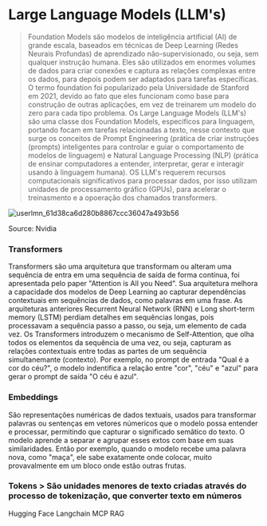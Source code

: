# Large Language Models (LLM's)

> Foundation Models são modelos de inteligência artificial (AI) de grande escala, baseados em técnicas de Deep Learning (Redes Neurais Profundas) de aprendizado não-supervisionado, 
> ou seja, sem qualquer instrução humana. Eles são utilizados em enormes volumes de dados para criar conexões e captura as relações complexas entre os dados, para depois podem ser 
> adaptados para tarefas específicas. O termo foundation foi popularizado pela Universidade de Stanford em 2021, devido ao fato que eles funcionam como base para construção de outras 
> aplicações, em vez de treinarem um modelo do zero para cada tipo problema. Os Large Language Models (LLM's) são uma classe dos Foundation Models, especificos para linguagem, portando 
> focam em tarefas relacionadas a texto, nesse contexto que surge os conceitos de Prompt Engineering (prática de criar instruções (prompts) inteligentes para controlar e guiar o comportamento 
> de modelos de linguagem) e Natural Language Processing (NLP) (prática de ensinar computadores a entender, interpretar, gerar e interagir usando à linguagem humana). OS LLM's requerem recursos 
> computacionais significativos para processar dados, por isso utilizam unidades de processamento gráfico (GPUs), para acelerar o treinasmento e a opoeração dos chamados transformers.
>
![userlmn_61d38ca6d280b8867ccc36047a493b56](https://github.com/user-attachments/assets/e3447078-f291-4ded-8621-2165489ca052)

Source: Nvidia

### Transformers
Transformers são uma arquitetura que transformam ou alteram uma sequência de entra em uma sequência de saída de forma contínua, foi apresentada pelo paper "Attention is All you Need". Sua arquitetura melhora a capacidade dos modelos de Deep Learning ao capturar dependências contextuais em sequências de dados, como palavras em uma frase. As arquiteturas anteriores Recurrent Neural Network (RNN) e Long short-term memory (LSTM) perdiam detalhes em sequências longas, pois processavam a sequência passo a passo, ou seja, um elemento de cada vez. Os Transformers introduzem o mecanismo de Self-Attention, que olha todos os elementos da sequência de uma vez, ou seja, capturam as relações contextuais entre todas as partes de um sequência simultanemante (contexto). Por exemplo, no prompt de entrada "Qual é a cor do céu?", o modelo indentifica a relação entre "cor", "céu" e "azul" para gerar o prompt de saída "O céu é azul".


### Embeddings
São representações numéricas de dados textuais, usados para transformar palavras ou sentenças em vetores númericos que o modelo possa entender e processar, permitindo que capturar o significado semâtico do texto. O modelo aprende a separar e agrupar esses extos com base em suas similaridades. Então por exemplo, quando o modelo recebe uma palavra nova, como "maça", ele sabe exatamente onde colocar, muito provavalmente em um bloco onde estão outras frutas.

### Tokens > São unidades menores de texto criadas através do processo de tokenização, que converter texto em números

Hugging Face
Langchain
MCP
RAG